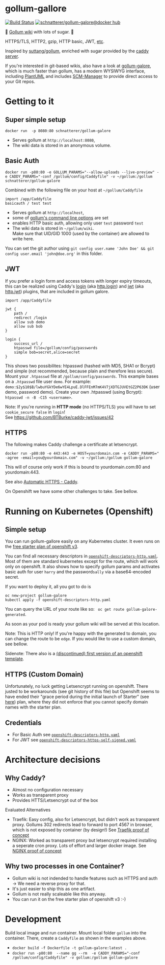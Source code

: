 # gollum-gallore
[![Build Status](https://travis-ci.org/schnatterer/gollum-galore.svg?branch=master)](https://travis-ci.org/schnatterer/gollum-galore)
[![schnatterer/gollum-galore@docker hub](https://images.microbadger.com/badges/image/schnatterer/gollum-galore.svg)](https://hub.docker.com/r/schnatterer/gollum-galore/)

🍬 [Gollum wiki](https://github.com/gollum) with lots of sugar. 🍬

HTTPS/TLS, HTTP2, gzip, HTTP basic, JWT, [etc](https://caddyserver.com/docs).

Inspired by [suttang/gollum](https://github.com/suttang/docker-gollum), enriched with sugar provided by the [caddy server](https://caddyserver.com/features).

If you're interested in git-based wikis, also have a look at [gollum-galore](https://github.com/schnatterer/gollum-galore), which is much faster than gollum, has a modern WYSIWYG interface, including [PlantUML](http://plantuml.com/) and includes [SCM-Manager](https://www.scm-manager.org/) to provide direct access to your Git repos.

# Getting to it

## Super simple setup

`docker run  -p 8080:80 schnatterer/gollum-galore`

* Serves gollum at `http://localhost:8080`,
* The wiki data is stored in an anonymous volume.

## Basic Auth

`docker run -p80:80 -e GOLLUM_PARAMS="--allow-uploads --live-preview" -e CADDY_PARAMS="-conf /gollum/config/Caddyfile" -v ~/gollum:/gollum schnatterer/gollum-galore`

Combined with the following file on your host at `~/gollum/Caddyfile`
```
import /app/Caddyfile
basicauth / test test
```

* Serves gollum at `http://localhost`,
* some of [gollum's command line options](https://github.com/gollum/gollum#configuration) are set
* enables HTTP basic auth, allowing only user `test` password `test`
* The wiki data is stored in `~/gollum/wiki`.  
  Make sure that UID/GID 1000 (used by the container) are allowed to write here. 

You can set the git author using `git config user.name 'John Doe' && git config user.email 'john@doe.org'` in this folder.

## JWT

If you prefer a login form and access tokens with longer expiry timeouts, this can be realized using Caddy's [login](https://github.com/tarent/loginsrv/tree/master/caddy) (aka [http.login](https://caddyserver.com/docs/http.login)) and [jwt](https://github.com/BTBurke/caddy-jwt) (aka [http.jwt](https://caddyserver.com/docs/http.jwt)) plugins, that are included in gollum galore.

```
import /app/Caddyfile

jwt {
    path /
    redirect /login
    allow sub demo
    allow sub bob
}

login {
    success_url /
    htpasswd file=/gollum/config/passwords
    simple bob=secret,alice=secret
}
```
This shows two possibilites: htpasswd (hashed with MD5, SHA1 or Bcrypt) and simple (not recommended, because plain and therefore less secure).
Mount your `.htpasswd` file at `/gollum/config/passwords`. This example bases on a `.htpasswd` file user `demo`. For example: `demo:$2y$10$B/lwbuYGkYDe6wYE4LpuE.DlFFEnM7mK4V7jXDTGJUVEtGZ2P63DK` (user demo, password demo).
Create your own .htpasswd (using Bcrypt): ` htpasswd -n -B -C15 <username>`.

Note: If you're running in **HTTP mode** (no HTTPS/TLS) you will have to set `cookie_secure false` in `login`!  
See https://github.com/BTBurke/caddy-jwt/issues/42 

## HTTPS

The following makes Caddy challenge a certificate at letsencrypt.

`docker run -p80:80 -e 443:443 -e HOST=yourdomain.com -e CADDY_PARAMS=" -agree -email=you@yourdomain.com" -v ~/gollum:/gollum gollum-galore`

This will of course only work if this is bound to yourdomain.com:80 and yourdomain:443.

See also [Automatic HTTPS - Caddy](https://caddyserver.com/docs/automatic-https).

On Openshift we have some other challenges to take. See bellow.

# Running on Kubernetes (Openshift)

## Simple setup

You can run gollum-gallore easily on any Kubernetes cluster. It even runs on the [free starter plan of openshift v3](https://www.openshift.com/pricing/index.html).

You can find all necessary descriptors in [`openshift-descriptors-http.yaml`](openshift-descriptors-http.yaml). Most of them are standard kubernetes except for the route, which will work only on openshift.
It also shows how to specify gollum params and activates basic auth for user `harry` and the password`sally` via a base64-encoded secret.

If you want to deploy it, all you got to do is
```
oc new-project gollum-galore
kubectl apply -f openshift-descriptors-http.yaml
```

You can query the URL of your route like so: ` oc get route gollum-galore-generated`.

As soon as your pod is ready your gollum wiki will be served at this location.

Note: This is HTTP only! If you're happy with the generated to domain, you can change the route to be `edge`. If you would like to use a custom domain, see bellow.

Sidenote: There also is a [(discontinued) first version of an openshift template](https://github.com/schnatterer/gollum-galore/blob/59cae8ca93d127bed8efbe22d04c6b32860400dd/openshift-template.yaml).

## HTTPS (Custom Domain)

Unfortunately, no luck getting Letsencrypt running on openshift. There justed to be workarounds (see git history of this file) but Openshift seems to have ended their "grace period during the initial launch of Starter" (see [here](https://www.queryxchange.com/q/27_47104454/openshift-online-v3-adding-new-route-gives-forbidden-error/)) plan, where they did not enforce that you cannot specify domain names with the starter plan.

## Credentials

* For Basic Auth see [`openshift-descriptors-http.yaml`](openshift-descriptors-http.yaml)
* For JWT see [`openshift-descriptors-https-self-signed.yaml`](openshift-descriptors-https-self-signed.yaml)

# Architecture decisions

## Why Caddy?
* Almost no configuration necessary
* Works as transparent proxy
* Provides HTTS/Letsencrypt out of the box

Evaluated Alternatives
* Traefik: Easy config, also for Letsencrypt, but didn't work as transparent proxy. Gollums 302 redirects lead to forward to port 4567 in browser, which is not exposed by container (by design!) See [Traefik proof of concept](https://github.com/schnatterer/gollum-galore/tree/traefik)
* NGINX: Worked as transparent proxy but letsencrypt required installing a seperate cron proxy. Lots of effort and larger docker image. See [NGINX proof of concept](https://github.com/schnatterer/gollum-galore/tree/nginx)


## Why two processes in one Container?
* Gollum wiki is not indended to handle features such as HTTPS and auth -> We need a reverse proxy for that.
* It's just easier to ship this as one artifact.
* Gollum is not really scaleable like this anyway.
* You can run it on the free starter plan of openshift v3 :-)

# Development

Build local image and run container. Mount local folder `gollum` into the container. There, create a `Caddyfile` as shown in the examples above.

* `docker build -f Dockerfile -t gollum-galore:latest .`
* `docker run -p80:80  --name gg --rm  -e CADDY_PARAMS="-conf /gollum/config/Caddyfile" -v gollum:/gollum gollum-galore`

